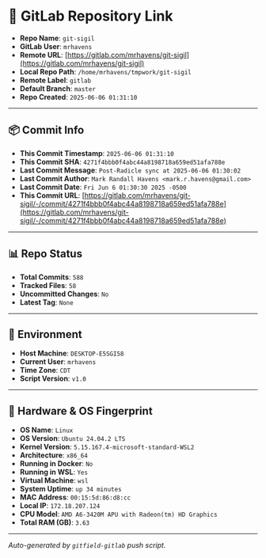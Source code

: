 # 🔗 GitLab Repository Link

- **Repo Name**: `git-sigil`
- **GitLab User**: `mrhavens`
- **Remote URL**: [https://gitlab.com/mrhavens/git-sigil](https://gitlab.com/mrhavens/git-sigil)
- **Local Repo Path**: `/home/mrhavens/tmpwork/git-sigil`
- **Remote Label**: `gitlab`
- **Default Branch**: `master`
- **Repo Created**: `2025-06-06 01:31:10`

---

## 📦 Commit Info

- **This Commit Timestamp**: `2025-06-06 01:31:10`
- **This Commit SHA**: `4271f4bbb0f4abc44a8198718a659ed51afa788e`
- **Last Commit Message**: `Post-Radicle sync at 2025-06-06 01:30:02`
- **Last Commit Author**: `Mark Randall Havens <mark.r.havens@gmail.com>`
- **Last Commit Date**: `Fri Jun 6 01:30:30 2025 -0500`
- **This Commit URL**: [https://gitlab.com/mrhavens/git-sigil/-/commit/4271f4bbb0f4abc44a8198718a659ed51afa788e](https://gitlab.com/mrhavens/git-sigil/-/commit/4271f4bbb0f4abc44a8198718a659ed51afa788e)

---

## 📊 Repo Status

- **Total Commits**: `588`
- **Tracked Files**: `58`
- **Uncommitted Changes**: `No`
- **Latest Tag**: `None`

---

## 🧽 Environment

- **Host Machine**: `DESKTOP-E5SGI58`
- **Current User**: `mrhavens`
- **Time Zone**: `CDT`
- **Script Version**: `v1.0`

---

## 🧬 Hardware & OS Fingerprint

- **OS Name**: `Linux`
- **OS Version**: `Ubuntu 24.04.2 LTS`
- **Kernel Version**: `5.15.167.4-microsoft-standard-WSL2`
- **Architecture**: `x86_64`
- **Running in Docker**: `No`
- **Running in WSL**: `Yes`
- **Virtual Machine**: `wsl`
- **System Uptime**: `up 34 minutes`
- **MAC Address**: `00:15:5d:86:d8:cc`
- **Local IP**: `172.18.207.124`
- **CPU Model**: `AMD A6-3420M APU with Radeon(tm) HD Graphics`
- **Total RAM (GB)**: `3.63`

---

_Auto-generated by `gitfield-gitlab` push script._
